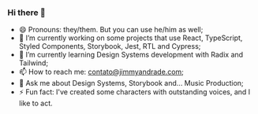 ### Hi there 👋

- 😄 Pronouns: they/them. But you can use he/him as well;
- 🔭 I’m currently working on some projects that use React, TypeScript, Styled Components, Storybook, Jest, RTL and Cypress;
- 🌱 I’m currently learning Design Systems development with Radix and Tailwind;
- 📫 How to reach me: contato@jimmyandrade.com;
- 💬 Ask me about Design Systems, Storybook and... Music Production;
- ⚡ Fun fact: I've created some characters with outstanding voices, and I like to act.

<!--
**jimmyandrade/jimmyandrade** is a ✨ _special_ ✨ repository because its `README.md` (this file) appears on your GitHub profile.

Here are some ideas to get you started:

- 👯 I’m looking to collaborate on ...
- 🤔 I’m looking for help with ...
-->
